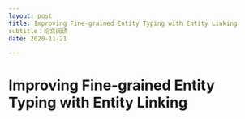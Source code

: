 ```yaml
---
layout: post
title: Improving Fine-grained Entity Typing with Entity Linking 
subtitle：论文阅读
date: 2020-11-21

---
```


# Improving Fine-grained Entity Typing with Entity Linking  

